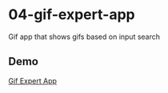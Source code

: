 # 04-gif-expert-app

Gif app that shows gifs based on input search

## Demo

[Gif Expert App](https://edualedesma.github.io/04-gif-expert-app)
